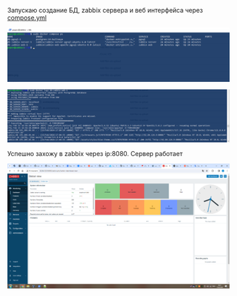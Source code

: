 Запускаю создание БД, zabbix сервера и веб интерфейса через [compose.yml](https://github.com/goldcomru/diplom-sys/blob/main/files/compose.yml)

![image](https://github.com/goldcomru/SysAdmin/blob/main/db/db4.png)
   
![image](https://github.com/goldcomru/SysAdmin/blob/main/db/db5.png)

Успешно захожу в zabbix через ip:8080. Сервер работает

![image](https://github.com/goldcomru/SysAdmin/blob/main/db/zabbix-docker.png)         

